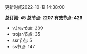 更新时间2022-10-19 14:38:00

**总订阅: 45**
**总节点: 2207**
**有效节点: 426**
- v2ray节点: 239
- trojan节点: 35
- ssr节点: 5
- ss节点: 147
